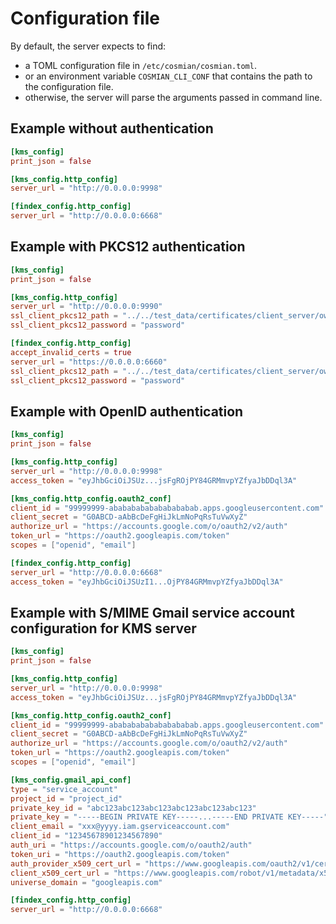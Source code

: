 
# Configuration file

By default, the server expects to find:

- a TOML configuration file in `/etc/cosmian/cosmian.toml`.
- or an environment variable `COSMIAN_CLI_CONF` that contains the path to the configuration file.
- otherwise, the server will parse the arguments passed in command line.

## Example without authentication

```toml
[kms_config]
print_json = false

[kms_config.http_config]
server_url = "http://0.0.0.0:9998"

[findex_config.http_config]
server_url = "http://0.0.0.0:6668"
```

## Example with PKCS12 authentication

```toml
[kms_config]
print_json = false

[kms_config.http_config]
server_url = "http://0.0.0.0:9990"
ssl_client_pkcs12_path = "../../test_data/certificates/client_server/owner/owner.client.acme.com.p12"
ssl_client_pkcs12_password = "password"

[findex_config.http_config]
accept_invalid_certs = true
server_url = "https://0.0.0.0:6660"
ssl_client_pkcs12_path = "../../test_data/certificates/client_server/owner/owner.client.acme.com.p12"
ssl_client_pkcs12_password = "password"
```

## Example with OpenID authentication

```toml
[kms_config]
print_json = false

[kms_config.http_config]
server_url = "http://0.0.0.0:9998"
access_token = "eyJhbGciOiJSUz...jsFgROjPY84GRMmvpYZfyaJbDDql3A"

[kms_config.http_config.oauth2_conf]
client_id = "99999999-abababababababababab.apps.googleusercontent.com"
client_secret = "G0ABCD-aAbBcDeFgHiJkLmNoPqRsTuVwXyZ"
authorize_url = "https://accounts.google.com/o/oauth2/v2/auth"
token_url = "https://oauth2.googleapis.com/token"
scopes = ["openid", "email"]

[findex_config.http_config]
server_url = "http://0.0.0.0:6668"
access_token = "eyJhbGciOiJSUzI1...OjPY84GRMmvpYZfyaJbDDql3A"
```

## Example with S/MIME Gmail service account configuration for KMS server

```toml
[kms_config]
print_json = false

[kms_config.http_config]
server_url = "http://0.0.0.0:9998"
access_token = "eyJhbGciOiJSUz...jsFgROjPY84GRMmvpYZfyaJbDDql3A"

[kms_config.http_config.oauth2_conf]
client_id = "99999999-abababababababababab.apps.googleusercontent.com"
client_secret = "G0ABCD-aAbBcDeFgHiJkLmNoPqRsTuVwXyZ"
authorize_url = "https://accounts.google.com/o/oauth2/v2/auth"
token_url = "https://oauth2.googleapis.com/token"
scopes = ["openid", "email"]

[kms_config.gmail_api_conf]
type = "service_account"
project_id = "project_id"
private_key_id = "abc123abc123abc123abc123abc123abc123"
private_key = "-----BEGIN PRIVATE KEY-----...-----END PRIVATE KEY-----"
client_email = "xxx@yyyy.iam.gserviceaccount.com"
client_id = "12345678901234567890"
auth_uri = "https://accounts.google.com/o/oauth2/auth"
token_uri = "https://oauth2.googleapis.com/token"
auth_provider_x509_cert_url = "https://www.googleapis.com/oauth2/v1/certs"
client_x509_cert_url = "https://www.googleapis.com/robot/v1/metadata/x509/xxx%40yyyy.iam.gserviceaccount.com"
universe_domain = "googleapis.com"

[findex_config.http_config]
server_url = "http://0.0.0.0:6668"
```
